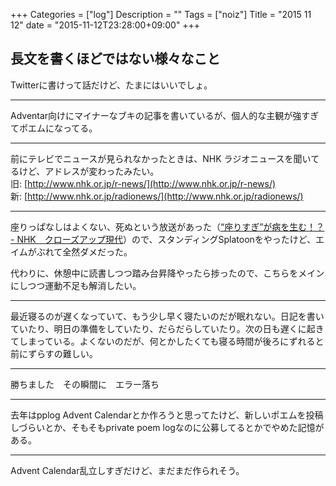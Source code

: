 +++
Categories = ["log"]
Description = ""
Tags = ["noiz"]
Title = "2015 11 12"
date = "2015-11-12T23:28:00+09:00"
+++

## 長文を書くほどではない様々なこと
Twitterに書けって話だけど、たまにはいいでしょ。

----

Adventar向けにマイナーなブキの記事を書いているが、個人的な主観が強すぎてポエムになってる。

----

前にテレビでニュースが見られなかったときは、NHK ラジオニュースを聞いてるけど、アドレスが変わったみたい。  
旧: [http://www.nhk.or.jp/r-news/](http://www.nhk.or.jp/r-news/)  
新: [http://www.nhk.or.jp/radionews/](http://www.nhk.or.jp/radionews/)

----

座りっぱなしはよくない、死ぬという放送があった（[“座りすぎ”が病を生む！？ - NHK　クローズアップ現代](http://www.nhk.or.jp/gendai/kiroku/detail02_3731_all.html)）ので、スタンディングSplatoonをやったけど、エイムがぶれて全然ダメだった。

代わりに、休憩中に読書しつつ踏み台昇降やったら捗ったので、こちらをメインにしつつ運動不足も解消したい。

----

最近寝るのが遅くなっていて、もう少し早く寝たいのだが眠れない。日記を書いていたり、明日の準備をしていたり、だらだらしていたり。次の日も遅くに起きてしまっている。よくないのだが、何とかしたくても寝る時間が後ろにずれると前にずらすの難しい。

----

勝ちました　その瞬間に　エラー落ち

----

去年はpplog Advent Calendarとか作ろうと思ってたけど、新しいポエムを投稿しづらいとか、そもそもprivate poem logなのに公募してるとかでやめた記憶がある。

----

Advent Calendar乱立しすぎだけど、まだまだ作られそう。
